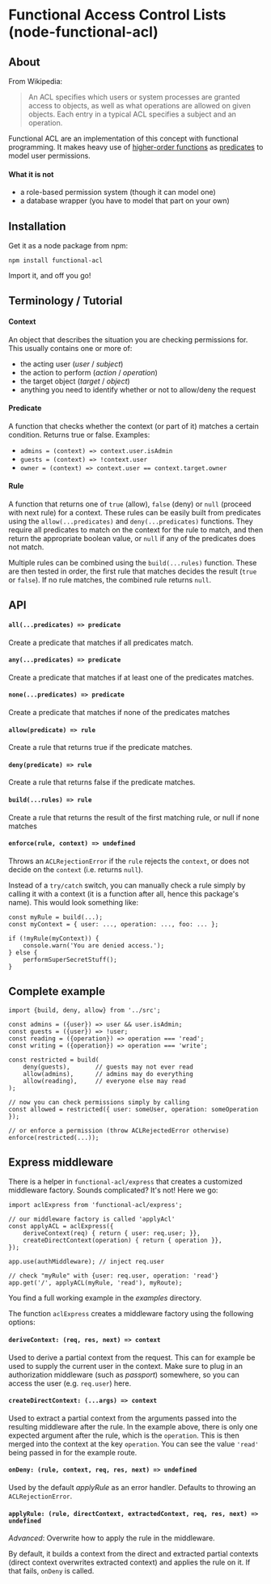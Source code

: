 # Functional Access Control Lists (node-functional-acl)

## About 

From Wikipedia:

>  An ACL specifies which users or system processes are granted access to objects, as well as what operations are allowed on given objects. Each entry in a typical ACL specifies a subject and an operation.

Functional ACL are an implementation of this concept with functional programming. It makes heavy use of [higher-order functions](https://en.wikipedia.org/wiki/Higher-order_function) as [predicates](https://en.wikipedia.org/wiki/Predicate_(mathematical_logic)) to model user permissions.

#### What it is not

* a role-based permission system (though it can model one)
* a database wrapper (you have to model that part on your own)

## Installation

Get it as a node package from npm:

    npm install functional-acl

Import it, and off you go!

## Terminology / Tutorial

#### Context

An object that describes the situation you are checking permissions for. This usually contains one or more of:

* the acting user (*user* / *subject*)
* the action to perform (*action* / *operation*)
* the target object (*target* / *object*)
* anything you need to identify whether or not to allow/deny the request

#### Predicate

A function that checks whether the context (or part of it) matches a certain condition. Returns true or false. Examples:

* `admins = (context) => context.user.isAdmin`
* `guests = (context) => !context.user`
* `owner = (context) => context.user == context.target.owner`

#### Rule

A function that returns one of `true` (allow), `false` (deny) or `null` (proceed with next rule) for a context. These rules can be easily built from predicates using the `allow(...predicates)` and `deny(...predicates)` functions. They require all predicates to match on the context for the rule to match, and then return the appropriate boolean value, or `null` if any of the predicates does not match.

Multiple rules can be combined using the `build(...rules)` function. These are then tested in order, the first rule that matches decides the result (`true` or `false`). If no rule matches, the combined rule returns `null`.

## API

#### `all(...predicates) => predicate`
Create a predicate that matches if all predicates match.
    
#### `any(...predicates) => predicate`
Create a predicate that matches if at least one of the predicates matches.
    
#### `none(...predicates) => predicate`
Create a predicate that matches if none of the predicates matches

#### `allow(predicate) => rule`
Create a rule that returns true if the predicate matches.
    
#### `deny(predicate) => rule`
Create a rule that returns false if the predicate matches.
    
#### `build(...rules) => rule`
Create a rule that returns the result of the first matching rule, or null if none matches
    
#### `enforce(rule, context) => undefined`
Throws an `ACLRejectionError` if the `rule` rejects the `context`, or does not decide on the `context` (i.e. returns `null`).

Instead of a `try/catch` switch, you can manually check a rule simply by calling it with a context (it is a function after all, hence this package's name). This would look something like:

    const myRule = build(...);
    const myContext = { user: ..., operation: ..., foo: ... };
    
    if (!myRule(myContext)) {
        console.warn('You are denied access.');
    } else {
        performSuperSecretStuff();
    }


## Complete example

    import {build, deny, allow} from '../src';
    
    const admins = ({user}) => user && user.isAdmin;
    const guests = ({user}) => !user;
    const reading = ({operation}) => operation === 'read';
    const writing = ({operation}) => operation === 'write';
    
    const restricted = build(
        deny(guests),       // guests may not ever read
        allow(admins),      // admins may do everything
        allow(reading),     // everyone else may read
    );
    
    // now you can check permissions simply by calling
    const allowed = restricted({ user: someUser, operation: someOperation });
    
    // or enforce a permission (throw ACLRejectedError otherwise)
    enforce(restricted(...));

## Express middleware

There is a helper in `functional-acl/express` that creates a customized middleware factory. Sounds complicated? It's not! Here we go:

    import aclExpress from 'functional-acl/express';
    
    // our middleware factory is called 'applyAcl'
    const applyACL = aclExpress({
        deriveContext(req) { return { user: req.user; }},
        createDirectContext(operation) { return { operation }},
    });
    
    app.use(authMiddleware); // inject req.user
    
    // check "myRule" with {user: req.user, operation: 'read'}
    app.get('/', applyACL(myRule, 'read'), myRoute);

You find a full working example in the *examples* directory.

The function `aclExpress` creates a middleware factory using the following options:

#### `deriveContext: (req, res, next) => context`

Used to derive a partial context from the request. This can for example be used to supply the current user in the context. Make sure to plug in an authorization middleware (such as *passport*) somewhere, so you can access the user (e.g. `req.user`) here.

#### `createDirectContext: (...args) => context`

Used to extract a partial context from the arguments passed into the resulting middleware after the rule. In the example above, there is only one expected argument after the rule, which is the `operation`. This is then merged into the context at the key `operation`. You can see the value `'read'` being passed in for the example route.

#### `onDeny: (rule, context, req, res, next) => undefined`

Used by the default *applyRule* as an error handler. Defaults to throwing an `ACLRejectionError`.

#### `applyRule: (rule, directContext, extractedContext, req, res, next) => undefined`

*Advanced*: Overwrite how to apply the rule in the middleware.

By default, it builds a context from the direct and extracted partial contexts (direct context overwrites extracted context) and applies the rule on it. If that fails, `onDeny` is called.
